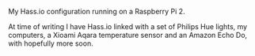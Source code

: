 My Hass.io configuration running on a Raspberry Pi 2.

At time of writing I have Hass.io linked with a set of Philips Hue lights, my computers, a Xioami Aqara temperature sensor and an Amazon Echo Do, with hopefully more soon.